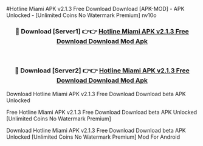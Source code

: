#Hotline Miami APK v2.1.3 Free Download Download [APK-MOD] - APK Unlocked - [Unlimited Coins No Watermark Premium] nv10o



<div align="center">

<h3>🔴 Download [Server1] 👉👉 <a href="https://momento.my/?title=Hotline_Miami_APK_v2.1.3_Free_Download_Download">Hotline Miami APK v2.1.3 Free Download Download Mod Apk</a></h3><br>

<h3>🔴 Download [Server2] 👉👉 <a href="https://momento.my/?title=Hotline_Miami_APK_v2.1.3_Free_Download_Download">Hotline Miami APK v2.1.3 Free Download Download Mod Apk</a></h3>
</div>



Download Hotline Miami APK v2.1.3 Free Download Download beta APK Unlocked

Free Hotline Miami APK v2.1.3 Free Download Download beta APK Unlocked [Unlimited Coins No Watermark Premium]

Download Hotline Miami APK v2.1.3 Free Download Download beta APK Unlocked [Unlimited Coins No Watermark Premium] Mod For Android

